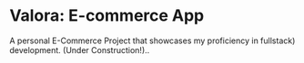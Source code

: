 # Valora: E-commerce App

A personal E-Commerce Project that showcases my proficiency in fullstack) development. (Under Construction!).. 

